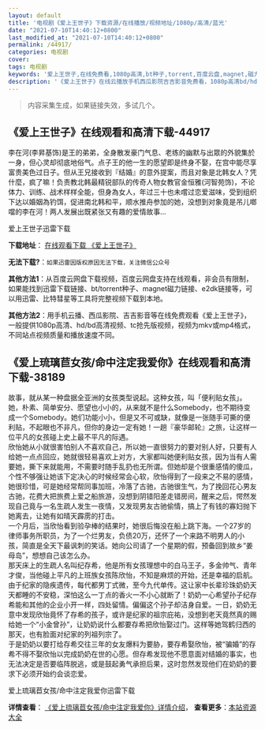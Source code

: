 ```yaml
---
layout: default
title: '电视剧《爱上王世子》下载资源/在线播放/视频地址/1080p/高清/蓝光'
date: "2021-07-10T14:40:12+0800"
last_modified_at: "2021-07-10T14:40:12+0800"
permalink: /44917/
categories: 电视剧
cover:
tags: 电视剧
keywords: '爱上王世子,在线免费看,1080p高清,bt种子,torrent,百度云盘,magnet,磁力链,迅雷下载资源'
description: '《爱上王世子》在线云播放手机西瓜影院吉吉影音免费看，1080p高清bd/hd未删减完整版和tc抢先枪版，mkv/mp4格式，附带bt/torrent种子、magnet/磁力链、百度云盘、网盘资源迅雷下载链接'
---
```


>内容采集生成，如果链接失效，多试几个。


## 《爱上王世子》在线观看和高清下载-44917

李在河(李昇基饰)是王的弟弟，全身散发豪门气息、老练的幽默与出眾的外貌集於一身，但心灵却彻底地俗气。点子王的他一生的愿望即是终身不娶，在宫中能尽享富贵美色过日子。但从王兄接收到『结婚』的意外提案，而且对象是北韩女人？凭什麼，疯了嘛！负责教北韩最精锐部队的传奇人物女教官金恒雅(河智苑饰)，不论体力、训练、战术样样全能，但身為女人，年过三十也未嚐过恋爱滋味，受到组织下达以婚姻為钓饵，促进南北韩和平，顺水推舟参加的她，没想到对象竟是吊儿啷噹的李在河！两人发展出既紧张又有趣的爱情故事...


爱上王世子迅雷下载

**下载地址**： [在线观看下载 《爱上王世子》](https://www.993dy.com//vod-detail-id-7134.html) 


**无法下载?**：`如果迅雷因版权原因无法下载，关注微信公众号 `

**其他方法1**：从百度云网盘下载视频，百度云网盘支持在线观看，非会员有限制，如果能找到迅雷下载链接、bt/torrent种子、magnet磁力链接、e2dk链接等，可以用迅雷、比特彗星等工具将完整视频下载到本地。

**其他方法2**：用手机云播、西瓜影院、吉吉影音等在线免费观看《爱上王世子》，一般提供1080p高清、hd/bd高清视频、tc抢先版视频，视频为mkv或mp4格式，不同站点视频质量和播放速度不同。


## 《爱上琉璃苣女孩/命中注定我爱你》在线观看和高清下载-38189

故事，就从某一种盘据全亚洲的女孩类型说起。这种女孩，叫「便利贴女孩」。她，朴素、简单安分、愿望也小小的，从来就不是什么Somebody，也不期待变成一个Somebody。她们功能小小，但是又不可或缺，就像是一张随手可撕的便利贴，不起眼也不非凡，但你的身边一定有她！一趟『豪华邮轮』之旅，让这样一位平凡的女孩碰上史上最不平凡的际遇。<br />欣怡她从小就很害怕别人不喜欢自己，所以她一直很努力的要对别人好，只要有人给她一点点回应，她就很轻易喜欢上对方，大家都叫她便利贴女孩，因为当有人需要她，撕下来就能用，不需要时随手乱扔也无所谓。但她却是个很重感情的傻瓜，个性不够强让她该下定决心的时候经常会心软，欣怡得到了一段来之不易的感情，她很珍惜，可是她经常帮同事加班，冷落了古驰，古驰很生气，为了挽回花心男友古驰，花费大把旅费上爱之船旅游，没想到阴错阳差走错房间，醒来之后，愕然发现自己竟与一名生疏人发生一夜情，又发现男友古驰偷情，搞上了有钱的寡妇抛下她离去，让她有如晴天霹雳的打击。<br />一个月后，当欣怡看到验孕棒的结果时，她很后悔没在船上跳下海。一个27岁的律师事务所职员，为了一个烂男友，负债20万，还怀了一个来路不明男人的小孩，简直是全天下最讽刺的笑话。她向公司请了一个星期的假，预备回到故乡“姜母岛&rdquo;，想想自己该怎么办。<br />那天床上的生疏人名叫纪存希，他是所有女孩理想中的白马王子，多金帅气、青年才俊，当他碰上平凡的上班族女孩陈欣怡，不知是麻烦的开始，还是幸福的启航。<br />由于纪家的隐疾遗传，每代都男丁式微，至今九代单传。这让家中长辈珍珠奶奶天天都睡的不安稳，深怕这么一丁点的香火一不小心就断了！奶奶一心希望孙子纪存希能和其他的企业小开一样，四处留情。偏偏这个孙子却洁身自爱。一日，奶奶无意中发现欣怡竟怀了存希的孩子，或许是纪家的祖宗庇祐，没想到老天竟然真的赐给她一个&ldquo;小金曾孙”，让奶奶说什么都要存希把欣怡娶过门。这样等她驾鹤归西的那天，也有脸面对纪家的列祖列宗了。<br />于是奶奶以要打给存希交往三年的女友爆料为要胁，要存希娶欣怡，被&ldquo;骗婚”的存希不得不娶欣怡以完成奶奶在世的心愿。但存希发现他不愿意面对结婚的事实，也无法决定是否要临阵脱逃，或是鼓起勇气承担后果，这时忽然发现他们在奶奶的要求下必须开始约会谈恋爱。


爱上琉璃苣女孩/命中注定我爱你迅雷下载

**详情查看**： [《爱上琉璃苣女孩/命中注定我爱你》详情介绍](/movie/38189/)， **查看更多**：[本站资源大全](/movie/t/all/)

